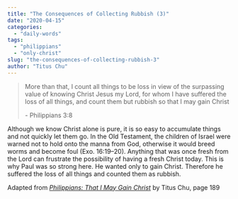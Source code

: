 ```yaml
---
title: "The Consequences of Collecting Rubbish (3)"
date: "2020-04-15"
categories: 
  - "daily-words"
tags: 
  - "philippians"
  - "only-christ"
slug: "the-consequences-of-collecting-rubbish-3"
author: "Titus Chu"
---
```


> More than that, I count all things to be loss in view of the surpassing value of knowing Christ Jesus my Lord, for whom I have suffered the loss of all things, and count them but rubbish so that I may gain Christ
> 
> \- Philippians 3:8

Although we know Christ alone is pure, it is so easy to accumulate things and not quickly let them go. In the Old Testament, the children of Israel were warned not to hold onto the manna from God, otherwise it would breed worms and become foul (Exo. 16:19–20). Anything that was once fresh from the Lord can frustrate the possibility of having a fresh Christ today. This is why Paul was so strong here. He wanted only to gain Christ. Therefore he suffered the loss of all things and counted them as rubbish.

Adapted from _[Philippians: That I May Gain Christ](https://www.asweetsavor.org/book-philippians)_ by Titus Chu, page 189
